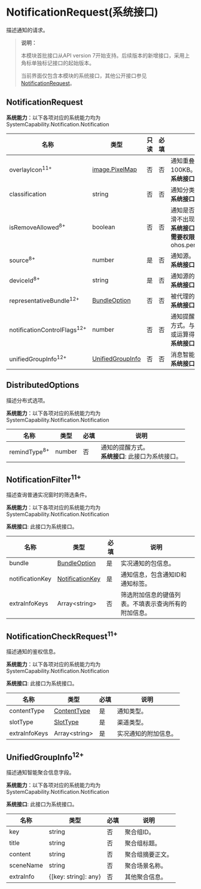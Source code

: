 # NotificationRequest(系统接口)

描述通知的请求。

> **说明：**
>
> 本模块首批接口从API version 7开始支持。后续版本的新增接口，采用上角标单独标记接口的起始版本。
>
> 当前界面仅包含本模块的系统接口，其他公开接口参见[NotificationRequest](./js-apis-inner-notification-notificationRequest.md)。

## NotificationRequest

**系统能力**：以下各项对应的系统能力均为SystemCapability.Notification.Notification

| 名称                            | 类型                                                    |  只读 | 必填 | 说明                                                                    |
|-------------------------------| -------------------------------------------------------- | ----- | --- |-----------------------------------------------------------------------|
| overlayIcon<sup>11+<sup>      | [image.PixelMap](../apis-image-kit/js-apis-image.md#pixelmap7)             |   否  | 否  | 通知重叠图标。可选字段，图像像素的总字节数不超过100KB。<br>**系统接口**: 此接口为系统接口。                                                 |
| classification                | string                                                   |   否  | 否  | 通知分类。<br>**系统接口**: 此接口为系统接口。                               |
| isRemoveAllowed<sup>8+<sup>   | boolean                                                  |   否  | 否  | 通知是否能被移除（点击通知下方删除按钮无法删除，左滑不出现删除按钮）。<br>**系统接口**: 此接口为系统接口。<br>**需要权限**: ohos.permission.SET_UNREMOVABLE_NOTIFICATION |
| source<sup>8+<sup>            | number                                                   |   是  | 否  | 通知源。<br>**系统接口**: 此接口为系统接口。                                |
| deviceId<sup>8+<sup>          | string                                                   |   是  | 否  | 通知源的deviceId。<br>**系统接口**: 此接口为系统接口。                       |
| representativeBundle<sup>12+<sup> | [BundleOption](js-apis-inner-notification-notificationCommonDef.md#bundleoption) | 否 | 否 | 被代理的包信息。<br>**系统接口**: 此接口为系统接口。 |
| notificationControlFlags<sup>12+<sup>       | number                                                   |   否  | 否  | 通知提醒方式管控。可以通过此接口减少当前通知的提醒方式。与[NotificationControlFlagStatus](js-apis-notificationManager-sys.md#notificationcontrolflagstatus)的枚举进行按位或运算得到该参数。  <br>**系统接口**：此接口为系统接口。           |
| unifiedGroupInfo<sup>12+<sup>       | [UnifiedGroupInfo](#unifiedgroupinfo12) |   否  | 否  |消息智能聚合信息字段。 <br>**系统接口**：此接口为系统接口。|

## DistributedOptions

描述分布式选项。

**系统能力**：以下各项对应的系统能力均为SystemCapability.Notification.Notification

| 名称                   | 类型            | 必填 | 说明                               |
| ---------------------- | -------------- | ---- | ---------------------------------- |
| remindType<sup>8+<sup>             | number         | 否   | 通知的提醒方式。<br>**系统接口**: 此接口为系统接口。  |


## NotificationFilter<sup>11+</sup>

描述查询普通实况窗时的筛选条件。

**系统能力**：以下各项对应的系统能力均为SystemCapability.Notification.Notification

**系统接口**: 此接口为系统接口。

| 名称            | 类型                                   | 必填 | 说明                               |
| ----------------| ------------------------------------- | ---- | ---------------------------------- |
| bundle          | [BundleOption](js-apis-inner-notification-notificationCommonDef.md#bundleoption) | 是   | 实况通知的包信息。|
| notificationKey | [NotificationKey](js-apis-notificationSubscribe-sys.md#notificationkey) | 是   | 通知信息，包含通知ID和通知标签。   |
| extraInfoKeys   | Array\<string>                        | 否   | 筛选附加信息的键值列表。不填表示查询所有的附加信息。|


## NotificationCheckRequest<sup>11+</sup>

描述通知的鉴权信息。

**系统能力**：以下各项对应的系统能力均为SystemCapability.Notification.Notification

**系统接口**: 此接口为系统接口。

| 名称          | 类型                                                       | 必填 | 说明              |
| --------------| --------------------------------------------------------- | ---- | ----------------- |
| contentType   | [ContentType](js-apis-notificationManager.md#contenttype) | 是   | 通知类型。         |
| slotType      | [SlotType](js-apis-notificationManager.md#slottype)       | 是   | 渠道类型。         |
| extraInfoKeys | Array\<string>                                            | 是   | 实况通知的附加信息。|

## UnifiedGroupInfo<sup>12+</sup>

描述通知智能聚合信息字段。

**系统能力**：以下各项对应的系统能力均为SystemCapability.Notification.Notification

**系统接口**: 此接口为系统接口。

| 名称                   | 类型            | 必填 | 说明                               |
| ---------------------- | -------------- | ---- | ---------------------------------- |
| key          | string        | 否   | 聚合组ID。                   |
| title  | string | 否   | 聚合组标题。            |
| content  | string | 否   | 聚合组摘要正文。              |
| sceneName          | string        | 否   | 聚合场景名称。                   |
| extraInfo  | {[key: string]: any} | 否   | 其他聚合信息。            |
